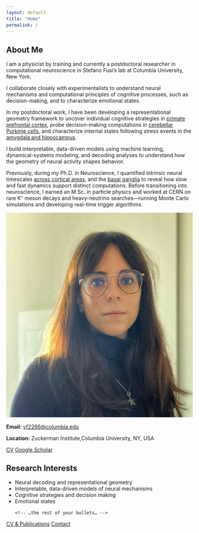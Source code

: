 ```yaml
---
layout: default
title: "Home"
permalink: /
---
```


<div class="content-wrapper" markdown="1">

<section class="card section">
  <h2>About Me</h2>
  <div class="about-content">
    <div class="about-text">
     <p>
        I am a physicist by training and currently a postdoctoral researcher in computational neuroscience in Stefano Fusi’s lab at Columbia University, New York.
      </p>
      <p>
       I collaborate closely with experimentalists to understand neural mechanisms and computational principles of cognitive processes, such as decision-making, and to characterize emotional states.
      </p>
      <p>
        In my postdoctoral work, I have been developing a representational geometry framework to uncover individual cognitive strategies in
        <a href="https://www.nature.com/articles/s41467-024-50503-w" target="_blank">primate prefrontal cortex</a>,
        probe decision-making computations in
        <a href="https://www.biorxiv.org/content/10.1101/2024.09.13.612926v1" target="_blank">cerebellar Purkinje cells</a>,
        and characterize internal states following stress events in the
        <a href="https://www.nature.com/articles/s41586-024-08241-y" target="_blank">amygdala and hippocampus</a>.
      </p>
      <p>
        I build interpretable, data-driven models using machine learning, dynamical-systems modeling, and decoding analyses to understand how the geometry of neural activity shapes behavior.
      </p>
      <p>
        Previously, during my Ph.D. in Neuroscience, I quantified intrinsic neural timescales <a href="https://academic.oup.com/cercor/article/29/1/230/4708292?login=false" target="_blank">across cortical areas</a>, and the <a href="https://www.nature.com/articles/s41598-021-00512-2" target="_blank">basal ganglia</a> to reveal how slow and fast dynamics support distinct computations. Before transitioning into neuroscience, I earned an M.Sc. in particle physics and worked at CERN on rare K⁺ meson decays and heavy-neutrino searches—running Monte Carlo simulations and developing real-time trigger algorithms.
      </p>
    </div>
    <div class="about-pic">
      <img src="/assets/img/image_VF.jpg" alt="Valeria Fascianelli">
      <div class="contact-info">
      <p><strong>Email:</strong> <a href="mailto:vf2266@columbia.edu">vf2266@columbia.edu</a></p>
      <p><strong>Location:</strong> Zuckerman Institute,Columbia University, NY, USA</p>
      <p class="social-links">
        <a href="/assets/pdf/CV_Valeria_Fascianelli.pdf" target="_blank">CV</a>
        <a href="https://scholar.google.com/citations?user=z_weYNIAAAAJ" target="_blank">Google Scholar</a>
      </p>
    </div>
    </div>
  </div>
</section>

<section class="card section">
  <h2>Research Interests</h2>
  <ul class="research-interests">
    <li> Neural decoding and representational geometry </li> 
    <li> Interpretable, data-driven models of neural mechanisms </li>
    <li> Cognitive strategies and decision making </li>
    <li> Emotional states </li>
    

    <!-- …the rest of your bullets… -->
  </ul>
</section>

<div class="contact-links">
  <a href="/assets/pdf/CV_Valeria_Fascianelli.pdf">CV &amp; Publications</a>
  <a href="/contact/">Contact</a>
</div>

</div>
